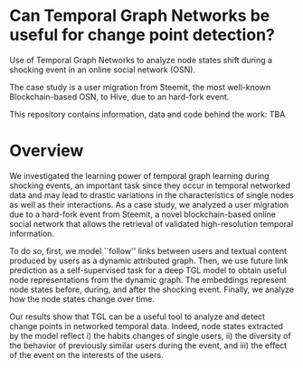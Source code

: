 # Can Temporal Graph Networks be useful for change point detection?
Use of Temporal Graph Networks to analyze node states shift during a shocking event in an online social network (OSN). 

The case study is a user migration from Steemit, the most well-known Blockchain-based OSN, to Hive, due to an hard-fork event.

This repository contains information, data and code behind the work: TBA

# Overview
We investigated the learning power of temporal graph learning during shocking events, an important task since they occur in temporal networked data and may lead to drastic variations in the characteristics of single nodes as well as their interactions.
As a case study, we analyzed a user migration due to a hard-fork event from Steemit, a novel blockchain-based online social network that allows the retrieval of validated high-resolution temporal information. 

To do so, first,  we model ``follow'' links between users and textual content produced by users as a dynamic attributed graph.
Then, we use future link prediction as a self-supervised task for a deep TGL model to obtain useful node representations from the dynamic graph.
The embeddings represent node states before, during, and after the shocking event.
Finally, we analyze how the node states change over time.

Our results show that TGL can be a useful tool to analyze and detect change points in networked temporal data.
Indeed, node states extracted by the model reflect i)  the habits changes of single users, ii) the diversity of the behavior of previously similar users during the event, and iii) the effect of the event on the interests of the users.
